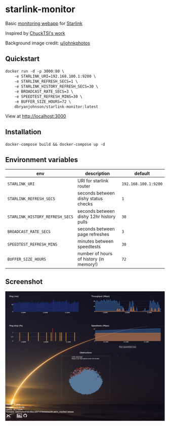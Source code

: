 # starlink-monitor

Basic [monitoring webapp](http://localhost:3000) for [Starlink](https://starlink.com)

Inspired by [ChuckTSI's work](https://github.com/ChuckTSI/BetterThanNothingWebInterface)

Background image credit: [u/johnkphotos](https://www.reddit.com/r/space/comments/4i3t6t/long_exposure_photograph_i_took_of_this_mornings/)

## Quickstart

```
docker run -d -p 3000:80 \
	-e STARLINK_URI=192.168.100.1:9200 \
	-e STARLINK_REFRESH_SECS=1 \
	-e STARLINK_HISTORY_REFRESH_SECS=30 \
	-e BROADCAST_RATE_SECS=3 \
	-e SPEEDTEST_REFRESH_MINS=30 \
	-e BUFFER_SIZE_HOURS=72 \
	dbryanjohnson/starlink-monitor:latest
```

View at [http://localhost:3000](http://localhost:3000)


## Installation

```
docker-compose build && docker-compose up -d
```


## Environment variables

| env                             | description                              | default              |
| ------------------------------- | ---------------------------------------- | -------------------- |
| `STARLINK_URI`                  | URI for starlink router                  | `192.168.100.1:9200` |
| `STARLINK_REFRESH_SECS`         | seconds between dishy status checks      | `1`                  |
| `STARLINK_HISTORY_REFRESH_SECS` | seconds between dishy 12hr history pulls | `30`                 |
| `BROADCAST_RATE_SECS`           | seconds between page refreshes           | `3`                  |
| `SPEEDTEST_REFRESH_MINS`        | minutes between speedtests               | `30`                 |
| `BUFFER_SIZE_HOURS`             | number of hours of history (in memory!)  | `72`                 |


## Screenshot
![](https://github.com/dbjohnson/starlink-monitor/blob/main/resources/screenshot.png?raw=true)
